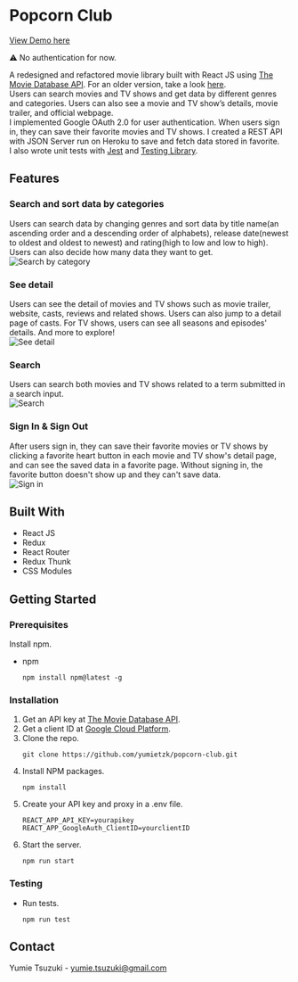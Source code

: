 # Popcorn Club

[View Demo here](https://popcorn-club.netlify.app/)

⚠️ No authentication for now. 

A redesigned and refactored movie library built with React JS using [The Movie Database API](https://www.themoviedb.org/documentation/api). For an older version, take a look [here](https://github.com/yumietzk/popcorn-club-old).  
Users can search movies and TV shows and get data by different genres and categories. Users can also see a movie and TV show’s details, movie trailer, and official webpage.  
I implemented Google OAuth 2.0 for user authentication. When users sign in, they can save their favorite movies and TV shows. I created a REST API with JSON Server run on Heroku to save and fetch data stored in favorite.  
I also wrote unit tests with [Jest](https://jestjs.io/) and [Testing Library](https://testing-library.com/).

## Features

### Search and sort data by categories

Users can search data by changing genres and sort data by title name(an ascending order and a descending order of alphabets), release date(newest to oldest and oldest to newest) and rating(high to low and low to high). Users can also decide how many data they want to get.  
![Search by category](./assets/searchByCategory.gif)

### See detail

Users can see the detail of movies and TV shows such as movie trailer, website, casts, reviews and related shows. Users can also jump to a detail page of casts. For TV shows, users can see all seasons and episodes' details. And more to explore!  
![See detail](./assets/seeDetail.gif)

### Search

Users can search both movies and TV shows related to a term submitted in a search input.  
![Search](./assets/search.gif)

### Sign In & Sign Out

After users sign in, they can save their favorite movies or TV shows by clicking a favorite heart button in each movie and TV show's detail page, and can see the saved data in a favorite page. Without signing in, the favorite button doesn't show up and they can't save data.  
![Sign in](./assets/sigin.gif)

## Built With

- React JS
- Redux
- React Router
- Redux Thunk
- CSS Modules

## Getting Started

### Prerequisites

Install npm.

- npm
  ```
  npm install npm@latest -g
  ```

### Installation

1. Get an API key at [The Movie Database API](https://www.themoviedb.org/documentation/api).
2. Get a client ID at [Google Cloud Platform](https://console.cloud.google.com/).
3. Clone the repo.
   ```
   git clone https://github.com/yumietzk/popcorn-club.git
   ```
4. Install NPM packages.
   ```
   npm install
   ```
5. Create your API key and proxy in a .env file.
   ```
   REACT_APP_API_KEY=yourapikey
   REACT_APP_GoogleAuth_ClientID=yourclientID
   ```
6. Start the server.
   ```
   npm run start
   ```

### Testing

- Run tests.
  ```
  npm run test
  ```

## Contact

Yumie Tsuzuki - yumie.tsuzuki@gmail.com
